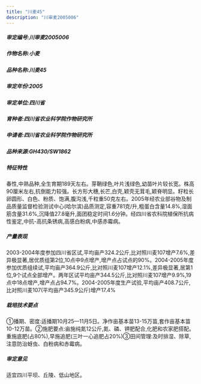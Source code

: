```yaml
---
title: "川麦45"
description: "川审麦2005006"
---
```

##### 审定编号:川审麦2005006

##### 作物名称:小麦

##### 品种名称:川麦45

##### 审定年份:2005

##### 审定单位:四川省

##### 育种者:四川省农业科学院作物研究所

##### 申请者:四川省农业科学院作物研究所

##### 品种来源:GH430/SW1862

##### 特征特性
春性,中熟品种,全生育期189天左右。芽鞘绿色,叶片浅绿色,幼苗叶片较长宽。株高90厘米左右,抗倒能力较强。长方形大穗,长芒,白壳,颖壳无茸毛,颖脊明显。籽粒长卵圆形、白色、粉质、饱满,腹沟浅,千粒重50克左右。2005年经农业部谷物及制品质量监督检验测试中心(哈尔滨)品质测定,容重781克/升,粗蛋白含量14.8%,湿面筋含量31.6%,沉降值27.8毫升,面团稳定时间1.6分钟。经四川省农科院植保所抗病性鉴定,中抗-高抗条锈病,高感白粉病,中感赤霉病。

##### 产量表现
2003-2004年度参加四川省区试,平均亩产324.2公斤,比对照川麦107增产7.6%,差异极显著,居优质组第2位,10点中9点增产,增产点占试点的90%。2004-2005年度参加优质组续试,平均亩产364.9公斤,比对照川麦107增产12.1%,差异极显著,居第1位,9个试点全部增产。两年区试平均亩产344.5公斤,比对照川麦107增产9.9%,19点中18点增产,增产点占94.7%。2004-2005年度生产试验,平均亩产408.7公斤,比对照川麦107(平均亩产345.9公斤)增产17.4%

##### 栽培技术要点
①播期、密度:适播期10月25—11月5日。净作亩基本苗13-15万苗,套作亩基本苗10-12万苗。②施肥要点:亩施纯氮12公斤,氮、磷、钾肥配合,化肥和农家肥搭配。重施底肥(占80%),早施追肥(三叶一心追肥占20%)③田间管理:及时排湿、除草,注意防治蚜虫、白粉病和赤霉病。

##### 审定意见
适宜四川平坝、丘陵、低山地区。
